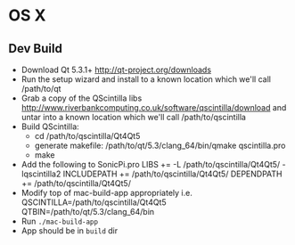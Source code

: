 # OS X

## Dev Build

* Download Qt 5.3.1+ http://qt-project.org/downloads
* Run the setup wizard and install to a known location which we'll call /path/to/qt
* Grab a copy of the QScintilla libs http://www.riverbankcomputing.co.uk/software/qscintilla/download and untar into a known location which we'll call /path/to/qscintilla
* Build QScintilla:
  - cd /path/to/qscintilla/Qt4Qt5 
  - generate makefile: /path/to/qt/5.3/clang_64/bin/qmake qscintilla.pro
  - make
* Add the following to SonicPi.pro
    LIBS += -L /path/to/qscintilla/Qt4Qt5/ -lqscintilla2
    INCLUDEPATH += /path/to/qscintilla/Qt4Qt5/
    DEPENDPATH += /path/to/qscintilla/Qt4Qt5/
* Modify top of mac-build-app appropriately i.e.
    QSCINTILLA=/path/to/qscintilla/Qt4Qt5
    QTBIN=/path/to/qt/5.3/clang_64/bin
* Run `./mac-build-app`
* App should be in `build` dir    





  
  
